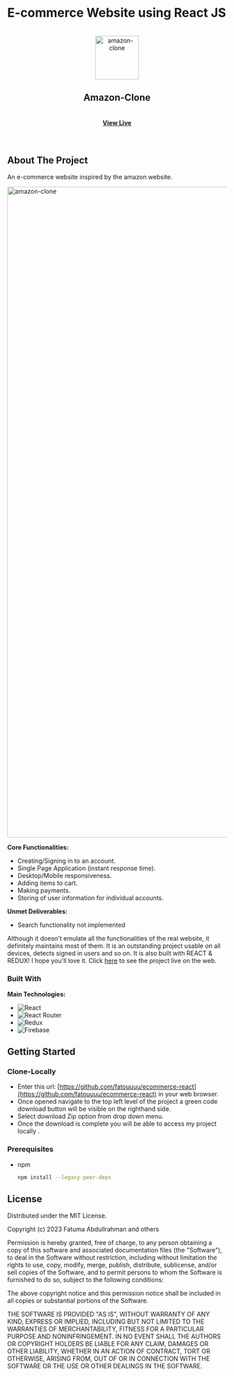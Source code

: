 # E-commerce Website using React JS
<a name="readme-top"></a>
<!-- PROJECT LOGO -->
<br />
<div align="center">
  <a href="https://github.com/fatouuuu/ecommerce-react">
    <img src="https://user-images.githubusercontent.com/102174805/187028856-d3ad3cb1-4006-4dfb-9704-4a2e10a56195.png" alt="amazon-clone" width="100">
  </a>

  <h2 align="center">Amazon-Clone</h2>

  <h4 align="center">  
    <br />
    <a href="https://ecommerce-react-d6unh06if-fatouuuu.vercel.app/" target="_blank">View Live</a>
  </h4>
</div>

<br />

<!-- ABOUT THE PROJECT -->
## About The Project

An e-commerce website inspired by the amazon website.

<img width="1493" alt="amazon-clone" src="https://user-images.githubusercontent.com/102174805/187029436-ee2149f4-43db-4145-b67d-a16bb4317357.png">

**Core Functionalities:**

* Creating/Signing in to an account.
* Single Page Application (instant response time).
* Desktop/Mobile responsiveness.
* Adding items to cart.
* Making payments.
* Storing of user information for individual accounts.

**Unmet Deliverables:**

* Search functionality not implemented

Although it doesn't emulate all the functionalities of the real website, it definitely maintains most of them. It is an outstanding project usable on all devices, detects signed in users and so on. It is also built with REACT & REDUX! I hope you'll love it. Click [here](https://ecommerce-react-d6unh06if-fatouuuu.vercel.app/) to see the project live on the web.


### Built With

**Main Technologies:**

* ![React](https://img.shields.io/badge/react-%2320232a.svg?style=for-the-badge&logo=react&logoColor=%2361DAFB)
* ![React Router](https://img.shields.io/badge/React_Router-CA4245?style=for-the-badge&logo=react-router&logoColor=white)
* ![Redux](https://img.shields.io/badge/redux-%23593d88.svg?style=for-the-badge&logo=redux&logoColor=white)
* ![Firebase](https://img.shields.io/badge/Firebase-039BE5?style=for-the-badge&logo=Firebase&logoColor=white)



<!-- GETTING STARTED -->
## Getting Started

### Clone-Locally

* Enter this url: [https://github.com/fatouuuu/ecommerce-react](https://github.com/fatouuuu/ecommerce-react) in your web browser.
* Once opened navigate to the top left level of the project a green code download button will be visible on the righthand side.
* Select download Zip option from drop down menu.
* Once the download is complete you will be able to access my project locally .

### Prerequisites

* npm

  ```sh
  npm install --legacy-peer-deps
  ```


<!-- LICENSE -->
## License

Distributed under the MIT License.

Copyright (c) 2023 Fatuma Abdullrahman and others

Permission is hereby granted, free of charge, to any person obtaining
a copy of this software and associated documentation files (the
"Software"), to deal in the Software without restriction, including
without limitation the rights to use, copy, modify, merge, publish,
distribute, sublicense, and/or sell copies of the Software, and to
permit persons to whom the Software is furnished to do so, subject to
the following conditions:

The above copyright notice and this permission notice shall be
included in all copies or substantial portions of the Software.

THE SOFTWARE IS PROVIDED "AS IS", WITHOUT WARRANTY OF ANY KIND,
EXPRESS OR IMPLIED, INCLUDING BUT NOT LIMITED TO THE WARRANTIES OF
MERCHANTABILITY, FITNESS FOR A PARTICULAR PURPOSE AND
NONINFRINGEMENT. IN NO EVENT SHALL THE AUTHORS OR COPYRIGHT HOLDERS BE
LIABLE FOR ANY CLAIM, DAMAGES OR OTHER LIABILITY, WHETHER IN AN ACTION
OF CONTRACT, TORT OR OTHERWISE, ARISING FROM, OUT OF OR IN CONNECTION
WITH THE SOFTWARE OR THE USE OR OTHER DEALINGS IN THE SOFTWARE.


